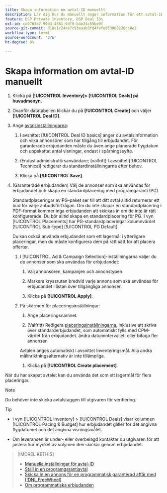 ```yaml
---
title: Skapa information om avtal-ID manuellt
description: Lär dig hur du manuellt anger information för ett avtal-ID.
feature: DSP Private Inventory, DSP Deal IDs
exl-id: cd9763a7-99d4-4881-9df9-b4e24c55be0f
source-git-commit: d10e1c24ee7c93eaab3fd4fefe853860226cc8e2
workflow-type: tm+mt
source-wordcount: '376'
ht-degree: 0%

---
```


# Skapa information om avtal-ID manuellt

1. Klicka på **[!UICONTROL Inventory]> [!UICONTROL Deals] på huvudmenyn.**

1. Ovanför datatabellen klickar du på **[!UICONTROL Create]** och väljer **[!UICONTROL Deal ID]**.

1. Ange [avtalsinställningarna](deal-id-settings.md):

   1. I avsnittet [!UICONTROL Deal ID basics] anger du avtalsinformation och vilka annonsörer som har tillgång till erbjudandet. För garanterade erbjudanden måste du även ange planerade flygdatum och uppskattat antal visningar, endast i spårningssyfte.

   1. (Endast administratörsanvändare; (valfritt) I avsnittet [!UICONTROL Technical] redigerar du standardinställningarna efter behov.

   1. Klicka på **[!UICONTROL Save]**.

1. (Garanterade erbjudanden) Välj de annonser som ska användas för erbjudandet och skapa en standardplacering med programgaranti (PG).

   Standardplaceringar av PG-paket ser till att ditt avtal alltid returnerar ett bud för varje anbudsförfrågan. Om du inte skapar en standardplacering i PDF-format kommer inga erbjudanden att skickas in om de inte är rätt konfigurerade. Du bör alltid skapa en standardplacering för PG. I vyn [!UICONTROL Placements] har PG-standardplaceringar kolumnvärdet [!UICONTROL Sub-type] [!UICONTROL PG Default].

   Du kan också använda erbjudandet som ett lagermål i ytterligare placeringar, men du måste konfigurera dem på rätt sätt för att placera offerter.

   1. I [!UICONTROL Ad & Campaign Selection]-inställningarna väljer du de annonser som ska användas för erbjudandet:

      1. Välj annonsören, kampanjen och annonstypen.

      1. Markera kryssrutan bredvid varje annons som ska användas för erbjudandet i listan över tillgängliga annonser.

      1. Klicka på **[!UICONTROL Apply]**.
   1. På skärmen för placeringsinställningar:

      1. Ange placeringsnamnet.

      1. (Valfritt) Redigera [placeringsinställningarna](/help/dsp/campaign-management/placements/placement-settings.md), inklusive att skriva över standarderbjudandet, som automatiskt fylls med CPM-värdet från erbjudandet. ändra datumintervallet, eller bifoga fler annonser.

      Avtalen anges automatiskt i avsnittet Inventeringsmål. Alla andra målinriktningsalternativ är inte tillämpliga.

      1. Klicka på **[!UICONTROL Create placement]**.



När du har skapat avtalet kan du använda det som ett lagermål för flera placeringar.

>[!NOTE]
>
> Du behöver inte skicka avtalstaggen till utgivaren för verifiering.

>[!TIP]
>
>* I vyn [!UICONTROL Inventory] > [!UICONTROL Deals] visar kolumnen [!UICONTROL Pacing & Budget] hur erbjudandet gäller för det angivna flygdatumet och det angivna visningsmålet.
>
>* Om leveransen är under- eller överbelagd kontaktar du utgivaren för att justera hur mycket av volymen den skickar genom erbjudandet.


>[!MORELIKETHIS]
>
>* [Manuella inställningar för avtal-ID](deal-id-settings.md)
>* [Ställ in en programgarantiavtal](programmatic-guaranteed-set-up.md)
>* [Skicka in en annons för en programmatisk garanterad affär med [!DNL FreeWheel]](freewheel-submit.md)
>* [Om programmatiska erbjudanden](programmatic-guaranteed-about.md)

